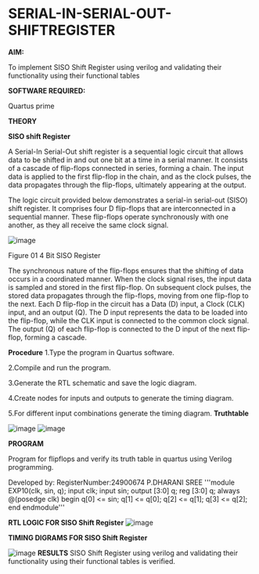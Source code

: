 # SERIAL-IN-SERIAL-OUT-SHIFTREGISTER

**AIM:**

To implement  SISO Shift Register using verilog and validating their functionality using their functional tables

**SOFTWARE REQUIRED:**

Quartus prime

**THEORY**

**SISO shift Register**

A Serial-In Serial-Out shift register is a sequential logic circuit that allows data to be shifted in and out one bit at a time in a serial manner. It consists of a cascade of flip-flops connected in series, forming a chain. The input data is applied to the first flip-flop in the chain, and as the clock pulses, the data propagates through the flip-flops, ultimately appearing at the output.

The logic circuit provided below demonstrates a serial-in serial-out (SISO) shift register. It comprises four D flip-flops that are interconnected in a sequential manner. These flip-flops operate synchronously with one another, as they all receive the same clock signal.

![image](https://github.com/naavaneetha/SERIAL-IN-SERIAL-OUT-SHIFTREGISTER/assets/154305477/e81c4072-37f9-46c6-8145-566764b74c3a)

Figure 01 4 Bit SISO Register

The synchronous nature of the flip-flops ensures that the shifting of data occurs in a coordinated manner. When the clock signal rises, the input data is sampled and stored in the first flip-flop. On subsequent clock pulses, the stored data propagates through the flip-flops, moving from one flip-flop to the next.
Each D flip-flop in the circuit has a Data (D) input, a Clock (CLK) input, and an output (Q). The D input represents the data to be loaded into the flip-flop, while the CLK input is connected to the common clock signal. The output (Q) of each flip-flop is connected to the D input of the next flip-flop, forming a cascade.

**Procedure**
1.Type the program in Quartus software.

2.Compile and run the program.

3.Generate the RTL schematic and save the logic diagram.

4.Create nodes for inputs and outputs to generate the timing diagram.

5.For different input combinations generate the timing diagram.
**Truthtable**

![image](https://github.com/user-attachments/assets/dca19bc0-5e5a-4272-baab-79434b6a1e30)
![image](https://github.com/user-attachments/assets/a7b67be7-13de-42b2-98b5-e8f9848fb994)


**PROGRAM**

 Program for flipflops and verify its truth table in quartus using Verilog programming.

Developed by: RegisterNumber:24900674 P.DHARANI SREE
'''module EXP10(clk, sin, q);
input clk;
input sin;
output [3:0] q;
reg [3:0] q;
always @(posedge clk)
begin
q[0] <= sin;
q[1] <= q[0];
q[2] <= q[1];
q[3] <= q[2];
end
endmodule'''

**RTL LOGIC FOR SISO Shift Register**
![image](https://github.com/user-attachments/assets/3c26e6fa-50ff-463c-a7b0-371fedfff8ab)

**TIMING DIGRAMS FOR SISO Shift Register**

![image](https://github.com/user-attachments/assets/acae0bad-6f18-4c90-abe3-9bfb9badb25a)
**RESULTS**
SISO Shift Register using verilog and validating their functionality using their functional tables is verified.
